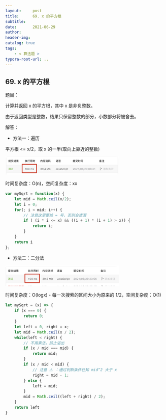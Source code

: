 ```yaml
---
layout:     post
title:      69. x 的平方根
subtitle:  
date:       2021-06-29
author:     
header-img: 
catalog: true
tags:
    - < 算法题 >
typora-root-url: ..
---
```


## 69. x 的平方根

题目：

计算并返回 x 的平方根，其中 x 是非负整数。

由于返回类型是整数，结果只保留整数的部分，小数部分将被舍去。

解答：

- 方法一：遍历

平方根 <= x/2，取 x 的一半(取向上靠近的整数)

<img src="/../img/assets_2019/image-20210629083453119.png" alt="image-20210629083453119" style="zoom:35%;" />

时间复杂度：O(n)，空间复杂度：xx

```js
var mySqrt = function(x) {
    let mid = Math.ceil(x/2);
    let i = 0;
    for(; i < mid; i++) {
        // 注意这里要给 = 号，否则会遗漏
        if ( (i * i <= x) && ((i + 1) * (i + 1) > x)) {
            return i;
        }
    }
    return i
};
```

- 方法二：二分法

<img src="/../img/assets_2019/image-20210629235752292.png" alt="image-20210629235752292" style="zoom:35%;" />

时间复杂度：O(logx) - 每一次搜索的区间大小为原来的 1/2，空间复杂度：O(1)

```js
let mySqrt = (x) => {
    if (x === 0) {
        return 0;
    }
    let left = 0, right = x;
    let mid = Math.ceil(x / 2);
    while(left < right) {
        // 不用乘法，防止溢出
        if (x / mid === mid) {
            return mid;
        }
        if (x / mid < mid) {
            // 注意 ⚠️ ：通过判断条件已知 mid^2 大于 x
            right = mid - 1;
        } else {
            left = mid;
        }
        mid = Math.ceil((left + right) / 2);
    }
    return left
}
```

